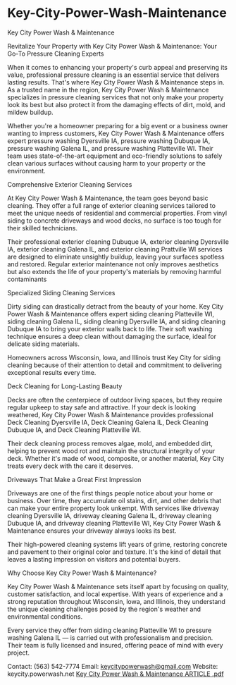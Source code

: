 # Key-City-Power-Wash-Maintenance
Key City Power Wash & Maintenance

Revitalize Your Property with Key City Power Wash & Maintenance: Your Go-To Pressure Cleaning Experts 

When it comes to enhancing your property's curb appeal and preserving its value, professional pressure cleaning is an essential service that delivers lasting results. That's where Key City Power Wash & Maintenance steps in. As a trusted name in the region, Key City Power Wash & Maintenance specializes in pressure cleaning services that not only make your property look its best but also protect it from the damaging effects of dirt, mold, and mildew buildup. 

Whether you're a homeowner preparing for a big event or a business owner wanting to impress customers, Key City Power Wash & Maintenance offers expert pressure washing Dyersville IA, pressure washing Dubuque IA, pressure washing Galena IL, and pressure washing Platteville WI. Their team uses state-of-the-art equipment and eco-friendly solutions to safely clean various surfaces without causing harm to your property or the environment. 

Comprehensive Exterior Cleaning Services 

At Key City Power Wash & Maintenance, the team goes beyond basic cleaning. They offer a full range of exterior cleaning services tailored to meet the unique needs of residential and commercial properties. From vinyl siding to concrete driveways and wood decks, no surface is too tough for their skilled technicians. 

Their professional exterior cleaning Dubuque IA, exterior cleaning Dyersville IA, exterior cleaning Galena IL, and exterior cleaning Prattville WI services are designed to eliminate unsightly buildup, leaving your surfaces spotless and restored. Regular exterior maintenance not only improves aesthetics but also extends the life of your property's materials by removing harmful contaminants

Specialized Siding Cleaning Services 

Dirty siding can drastically detract from the beauty of your home. Key City Power Wash & Maintenance offers expert siding cleaning Platteville WI, siding cleaning Galena IL, siding cleaning Dyersville IA, and siding cleaning Dubuque IA to bring your exterior walls back to life. Their soft washing technique ensures a deep clean without damaging the surface, ideal for delicate siding materials. 

Homeowners across Wisconsin, lowa, and Illinois trust Key City for siding cleaning because of their attention to detail and commitment to delivering exceptional results every time. 

Deck Cleaning for Long-Lasting Beauty 

Decks are often the centerpiece of outdoor living spaces, but they require regular upkeep to stay safe and attractive. If your deck is looking weathered, Key City Power Wash & Maintenance provides professional Deck Cleaning Dyersville IA, Deck Cleaning Galena IL, Deck Cleaning Dubuque IA, and Deck Cleaning Platteville WI. 

Their deck cleaning process removes algae, mold, and embedded dirt, helping to prevent wood rot and maintain the structural integrity of your deck. Whether it's made of wood, composite, or another material, Key City treats every deck with the care it deserves. 

Driveways That Make a Great First Impression 

Driveways are one of the first things people notice about your home or business. Over time, they accumulate oil stains, dirt, and other debris that can make your entire property look unkempt. With services like driveway cleaning Dyersville IA, driveway cleaning Galena IL, driveway cleaning Dubuque IA, and driveway cleaning Platteville WI, Key City Power Wash & Maintenance ensures your driveway always looks its best. 

Their high-powered cleaning systems lift years of grime, restoring concrete and pavement to their original color and texture. It's the kind of detail that leaves a lasting impression on visitors and potential buyers. 

Why Choose Key City Power Wash & Maintenance? 

Key City Power Wash & Maintenance sets itself apart by focusing on quality, customer satisfaction, and local expertise. With years of experience and a strong reputation throughout Wisconsin, lowa, and Illinois, they understand the unique cleaning challenges posed by the region's weather and environmental conditions. 

Every service they offer from siding cleaning Platteville WI to pressure washing Galena IL — is carried out with professionalism and precision. Their team is fully licensed and insured, offering peace of mind with every project. 

Contact: (563) 542-7774 
Email: keycitypowerwash@gmail.com 
Website: keycity.powerwash.net
[Key City Power Wash & Maintenance   ARTICLE .pdf](https://github.com/user-attachments/files/20403529/Key.City.Power.Wash.Maintenance.ARTICLE.pdf)
